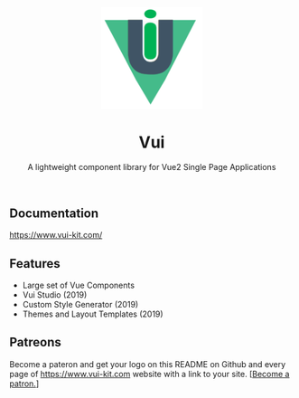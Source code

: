 <p align="center">
  <a href="https://www.vui-kit.com/">
    <img src="vui-logo.png" width="180px" />
  </a>

  <h1 align="center">Vui</h1>

  <p align="center">
    A lightweight component library for Vue2 Single Page Applications
  </p>
</p>

<br>

## Documentation

<https://www.vui-kit.com/>

## Features
- Large set of Vue Components
- Vui Studio (2019)
- Custom Style Generator (2019)
- Themes and Layout Templates (2019)

## Patreons
Become a pateron and get your logo on this README on Github and every page of https://www.vui-kit.com website with a link to your site. [<a href="https://www.patreon.com/joe_lomoglio">Become a patron.</a>]
